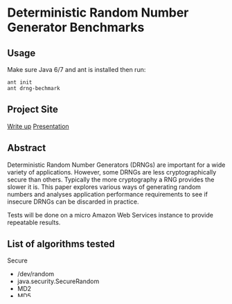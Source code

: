 Deterministic Random Number Generator Benchmarks
====================

Usage
-----
Make sure Java 6/7 and ant is installed then run:

	ant init
	ant drng-bechmark


Project Site
------------
[Write up](http://ninj0x.github.com/DRNG-Benchmark)
[Presentation](https://docs.google.com/presentation/d/1cg-aCoQeVn441XSkF3w3VoLq5eZ6ePW2riAjN4Ihd1Q/edit)

Abstract
--------
Deterministic Random Number Generators (DRNGs) are important for a wide variety of applications. However, some DRNGs are less cryptographically secure than others. Typically the more cryptography a RNG provides the slower it is. This paper explores various ways of generating random numbers and analyses application performance requirements to see if insecure DRNGs can be discarded in practice.

Tests will be done on a micro Amazon Web Services instance to provide repeatable results.

List of algorithms tested
-------------------------
Secure
- /dev/random
- java.security.SecureRandom
- MD2
- MD5
- SHA1
- SHA256
- SHA384
- SHA512

Not secure
- java.util.Random
- MersenneTwister
- Well512a
- Well1024a
- Well19937a
- Well44497a

Test environment
-------
- Amazon t1.micro EC2
- Ubuntu 12.04.1 x86_64
- Java 1.6.

Method
------
Each algorithm was seeded with 0 and told to generate 5,000,000 numbers. The Zero class generates 0 and is used as an upper limit for speed.

Results
-------
	100329 num/sec -> MD2
	141786 num/sec -> DevRandom
	197461 num/sec -> SHA512
	234212 num/sec -> SHA384
	577163 num/sec -> SHA256
	1330412 num/sec -> MD5
	1485626 num/sec -> SHA1
	2849227 num/sec -> JavaSecureRandom
	16926771 num/sec -> Well44497a
	21308819 num/sec -> Well1024a
	23368043 num/sec -> Well19937a
	25539027 num/sec -> Well512a
	29744472 num/sec -> JavaRandom
	32821975 num/sec -> Well1024aRNG
	37400062 num/sec -> MersTwister
	130965357 num/sec -> Zero




